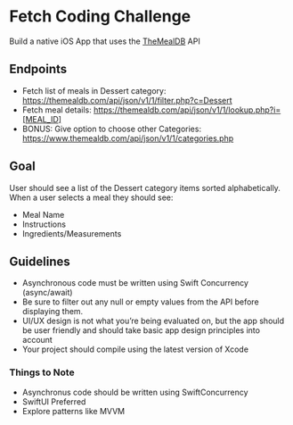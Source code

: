 # Fetch Coding Challenge
Build a native iOS App that uses the [TheMealDB](https://themealdb.com/api.php) API

## Endpoints
* Fetch list of meals in Dessert category: https://themealdb.com/api/json/v1/1/filter.php?c=Dessert
* Fetch meal details: https://themealdb.com/api/json/v1/1/lookup.php?i=[MEAL_ID]
* BONUS: Give option to choose other Categories: https://www.themealdb.com/api/json/v1/1/categories.php

## Goal
User should see a list of the Dessert category items sorted alphabetically. When a user selects a meal they should see:
* Meal Name
* Instructions
* Ingredients/Measurements

## Guidelines
* Asynchronous code must be written using Swift Concurrency (async/await)
* Be sure to filter out any null or empty values from the API before displaying them.
* UI/UX design is not what you’re being evaluated on, but the app should be user friendly and should take basic app design principles into account
* Your project should compile using the latest version of Xcode

### Things to Note
* Asynchronus code should be written using SwiftConcurrency
* SwiftUI Preferred
* Explore patterns like MVVM
